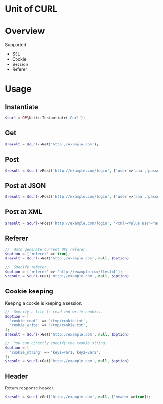 Unit of CURL
===

# Overview

 Supported

 * SSL
 * Cookie
 * Session
 * Referer

# Usage

## Instantiate

```php
$curl = OP\Unit::Instantiate('Curl');
```

## Get

```php
$result = $curl->Get('http://example.com');
```

## Post

```php
$result = $curl->Post('http://example.com/login', ['user'=>'aaa','password'=>'bbb']);
```

## Post at JSON

```php
$result = $curl->Post('http://example.com/login', ['user'=>'aaa','password'=>'bbb'], ['format'=>'json']);
```

## Post at XML

```php
$result = $curl->Post('http://example.com/login', '<xml><value user="aaa" password="bbb" /></xml>', ['format'=>'xml']);
```

## Referer

```php
//  Auto generate current URI referer.
$option = ['referer' => true];
$result = $curl->Get('http://example.com', null, $option);
```

```php
//  Specify referer.
$option = ['referer' => 'http://example.com/?test=1'];
$result = $curl->Get('http://example.com', null, $option);
```

## Cookie keeping

 Keeping a cookie is keeping a session.

```php
//  Specify a file to read and write cookies.
$option = [
  'cookie_read'  => '/tmp/cookie.txt',
  'cookie_write' => '/tmp/cookie.txt',
];
$result = $curl->Get('http://example.com', null, $option);
```

```php
//  You can directly specify the cookie string.
$option = [
  'cookie_string' => 'key1=var1; key2=var2',
];
$result = $curl->Get('http://example.com', null, $option);
```

## Header

 Return response header.

```php
$result = $curl->Get('http://example.com', null, ['header'=>true]);
```


